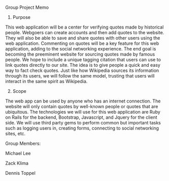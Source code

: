 Group Project Memo

1. Purpose

  This web application will be a center for verifying quotes made by historical people. Webgoers can create accounts and then 
  add quotes to the website. They will also be able to save and share quotes with other users using the web application. 
  Commenting on quotes will be a key feature for this web application, adding to the social networking experience. The end goal
  is becoming the preeminent website for sourcing quotes made by famous people.  We hope to include a unique tagging
  citation that users can use to link quotes directly to our site. The idea is to give people a quick and easy way to fact check
  quotes. Just like how Wikipedia sources its information through its users, we will follow the same model, trusting that users will
  interact in the same spirit as Wikipedia. 
  
2. Scope

  The web app can be used by anyone who has an internet connection. The website will only contain quotes by well-known people
  or quotes that are ubiquitous. The technologies we will use for this web application are Ruby on Rails for the backend, Bootstrap,
  Javascript, and Jquery for the client side. We will use third party gems to perform common but important tasks such as logging users
  in, creating forms, connecting to social networking sites, etc. 
  
Group Members:

Michael Lee

Zack Klima

Dennis Toppel
